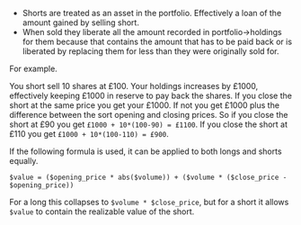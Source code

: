   * Shorts are treated as an asset in the portfolio. Effectively a loan of the amount gained by selling short.
  * When sold they liberate all the amount recorded in portfolio->holdings for them because that contains the amount that has to be paid back or is liberated by replacing them for less than they were originally sold for.

For example.

You short sell 10 shares at £100. Your holdings increases by £1000, effectively keeping £1000 in reserve to pay back the shares. If you close the short at the same price you get your £1000. If not you get £1000 plus the difference between the sort opening and closing prices. So if you close the short at £90 you get `£1000 + 10*(100-90) = £1100`. If you close the short at £110 you get `£1000 + 10*(100-110) = £900`.

If the following formula is used, it can be applied to both longs and shorts equally.

```
$value = ($opening_price * abs($volume)) + ($volume * ($close_price - $opening_price))
```

For a long this collapses to `$volume * $close_price`, but for a short it allows `$value` to contain the realizable value of the short.
